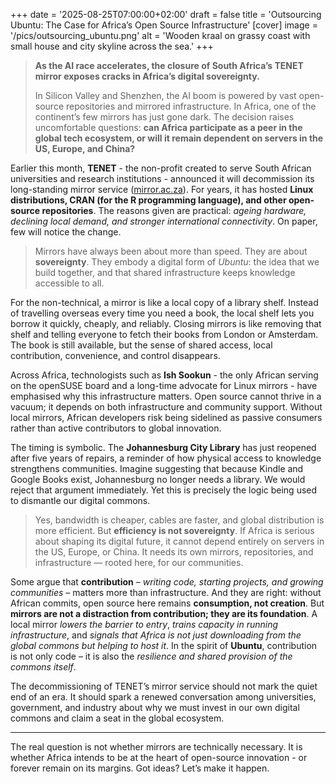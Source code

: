 +++
date = '2025-08-25T07:00:00+02:00'
draft = false
title = 'Outsourcing Ubuntu: The Case for Africa’s Open Source Infrastructure'
[cover]
    image = '/pics/outsourcing_ubuntu.png'
    alt = 'Wooden kraal on grassy coast with small house and city skyline across the sea.'
+++

> **As the AI race accelerates, the closure of South Africa’s TENET mirror exposes cracks in Africa’s digital sovereignty.**
> 
> In Silicon Valley and Shenzhen, the AI boom is powered by vast open-source repositories and mirrored infrastructure. In Africa, one of the continent’s few mirrors has just gone dark. The decision raises uncomfortable questions: **can Africa participate as a peer in the global tech ecosystem, or will it remain dependent on servers in the US, Europe, and China?**

Earlier this month, **TENET** - the non-profit created to serve South African universities and research institutions - announced it will decommission its long-standing mirror service ([mirror.ac.za](https://mirror.ac.za/)). For years, it has hosted **Linux distributions, CRAN (for the R programming language), and other open-source repositories**. The reasons given are practical: *ageing hardware, declining local demand, and stronger international connectivity*. On paper, few will notice the change.

> Mirrors have always been about more than speed. They are about **sovereignty**. They embody a digital form of *Ubuntu*: the idea that we build together, and that shared infrastructure keeps knowledge accessible to all.

For the non-technical, a mirror is like a local copy of a library shelf. Instead of travelling overseas every time you need a book, the local shelf lets you borrow it quickly, cheaply, and reliably. Closing mirrors is like removing that shelf and telling everyone to fetch their books from London or Amsterdam. The book is still available, but the sense of shared access, local contribution, convenience, and control disappears.

Across Africa, technologists such as **Ish Sookun** - the only African serving on the openSUSE board and a long-time advocate for Linux mirrors - have emphasised why this infrastructure matters. Open source cannot thrive in a vacuum; it depends on both infrastructure and community support. Without local mirrors, African developers risk being sidelined as passive consumers rather than active contributors to global innovation.

The timing is symbolic. The **Johannesburg City Library** has just reopened after five years of repairs, a reminder of how physical access to knowledge strengthens communities. Imagine suggesting that because Kindle and Google Books exist, Johannesburg no longer needs a library. We would reject that argument immediately. Yet this is precisely the logic being used to dismantle our digital commons.

> Yes, bandwidth is cheaper, cables are faster, and global distribution is more efficient. But **efficiency is not sovereignty**. If Africa is serious about shaping its digital future, it cannot depend entirely on servers in the US, Europe, or China. It needs its own mirrors, repositories, and infrastructure — rooted here, for our communities.

Some argue that **contribution** – *writing code, starting projects, and growing communities* – matters more than infrastructure. And they are right: without African commits, open source here remains **consumption, not creation**. But **mirrors are not a distraction from contribution; they are its foundation**. A local mirror *lowers the barrier to entry*, *trains capacity in running infrastructure*, and *signals that Africa is not just downloading from the global commons but helping to host it*. In the spirit of **Ubuntu**, contribution is not only code – it is also the *resilience and shared provision of the commons itself*.

The decommissioning of TENET’s mirror service should not mark the quiet end of an era. It should spark a renewed conversation among universities, government, and industry about why we must invest in our own digital commons and claim a seat in the global ecosystem.

---

The real question is not whether mirrors are technically necessary. It is whether Africa intends to be at the heart of open-source innovation - or forever remain on its margins. Got ideas? Let’s make it happen.